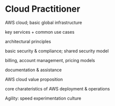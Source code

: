 # Cloud Practitioner


AWS cloud; basic global infrastructure

key services + common use cases

architectural principles

basic security & compliance; shared security model

billing, account management, pricing models

documentation & assistance

AWS cloud value proposition

core charateristics of AWS deployment & operations



Agility:
	speed
	experimentation
	culture

